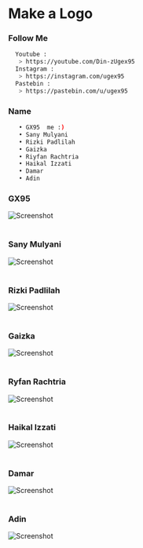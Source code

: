 # Make a Logo

### Follow Me
```bash
  Youtube : 
   > https://youtube.com/Din-zUgex95
  Instagram :
   > https://instagram.com/ugex95
  Pastebin :
   > https://pastebin.com/u/ugex95
```
### Name 
```bash
   • GX95  me :)  
   • Sany Mulyani
   • Rizki Padlilah
   • Gaizka
   • Riyfan Rachtria
   • Haikal Izzati
   • Damar
   • Adin
```

### GX95
![Screenshot](img/image1.jpg)<br><br>
### Sany Mulyani
![Screenshot](img/image2.jpg)<br><br>
### Rizki Padlilah
![Screenshot](img/image3.jpg)<br><br>
### Gaizka
![Screenshot](img/image4.jpg)<br><br>
### Ryfan Rachtria
![Screenshot](img/image5.jpg)<br><br>
### Haikal Izzati
![Screenshot](img/image6.jpg)<br><br>
### Damar
![Screenshot](img/image7.jpg)<br><br>
### Adin
![Screenshot](img/image8.jpg)<br><br>

